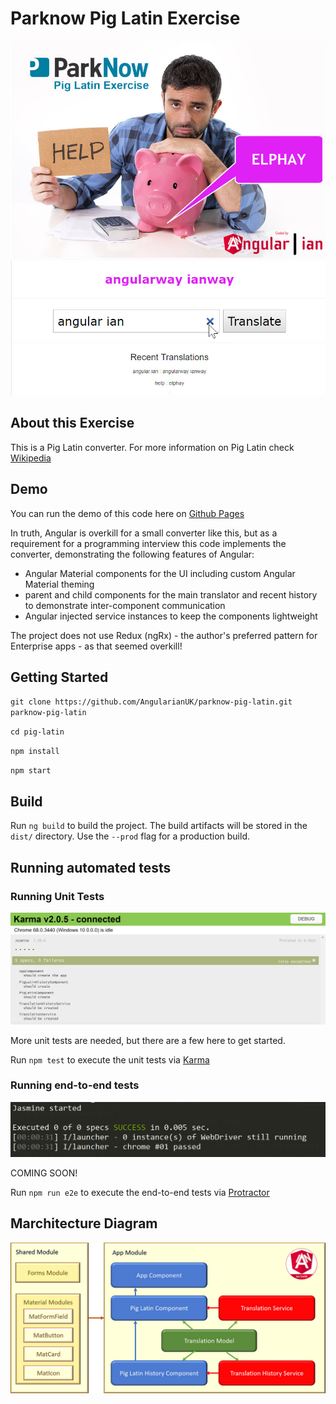 # Parknow Pig Latin Exercise

![Application screenshot](docs/img/app-screenshot.jpg)

## About this Exercise

This is a Pig Latin converter. For more information on Pig Latin check [Wikipedia](https://en.wikipedia.org/wiki/Pig_Latin)

## Demo

You can run the demo of this code here on [Github Pages](https://AngularianUK.github.io/parknow-pig-latin)

In truth, Angular is overkill for a small converter like this, but as a requirement for a programming interview this code implements the converter, demonstrating the following features of Angular:

- Angular Material components for the UI including custom Angular Material theming
- parent and child components for the main translator and recent history to demonstrate inter-component communication
- Angular injected service instances to keep the components lightweight

The project does not use Redux (ngRx) - the author's preferred pattern for Enterprise apps - as that seemed overkill!

## Getting Started

`git clone https://github.com/AngularianUK/parknow-pig-latin.git parknow-pig-latin`

`cd pig-latin`

`npm install`

`npm start`

## Build

Run `ng build` to build the project. The build artifacts will be stored in the `dist/` directory. Use the `--prod` flag for a production build.

## Running automated tests

### Running Unit Tests

![Karma Unit Tests](docs/img/karmatest.jpg)

More unit tests are needed, but there are a few here to get started.

Run `npm test` to execute the unit tests via [Karma](https://karma-runner.github.io)

### Running end-to-end tests

![Protractor E2E Tests](docs/img/protractortest.jpg)

COMING SOON!

Run `npm run e2e` to execute the end-to-end tests via [Protractor](http://www.protractortest.org/)

## Marchitecture Diagram

![Marchitecture Diagram](docs/img/marchitecture.jpg)
